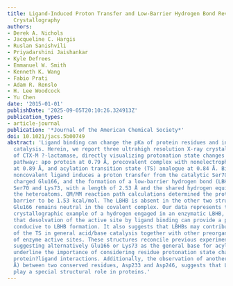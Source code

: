```yaml
---
title: Ligand-Induced Proton Transfer and Low-Barrier Hydrogen Bond Revealed by X-ray
  Crystallography
authors:
- Derek A. Nichols
- Jacqueline C. Hargis
- Ruslan Sanishvili
- Priyadarshini Jaishankar
- Kyle Defrees
- Emmanuel W. Smith
- Kenneth K. Wang
- Fabio Prati
- Adam R. Renslo
- H. Lee Woodcock
- Yu Chen
date: '2015-01-01'
publishDate: '2025-09-05T20:10:26.324913Z'
publication_types:
- article-journal
publication: '*Journal of the American Chemical Society*'
doi: 10.1021/jacs.5b00749
abstract: 'Ligand binding can change the pKa of protein residues and influence enzyme
  catalysis. Herein, we report three ultrahigh resolution X-ray crystal structures
  of CTX-M ?-lactamase, directly visualizing protonation state changes along the enzymatic
  pathway: apo protein at 0.79 Å, precovalent complex with nonelectrophilic ligand
  at 0.89 Å, and acylation transition state (TS) analogue at 0.84 Å. Binding of the
  noncovalent ligand induces a proton transfer from the catalytic Ser70 to the negatively
  charged Glu166, and the formation of a low-barrier hydrogen bond (LBHB) between
  Ser70 and Lys73, with a length of 2.53 Å and the shared hydrogen equidistant from
  the heteroatoms. QM/MM reaction path calculations determined the proton transfer
  barrier to be 1.53 kcal/mol. The LBHB is absent in the other two structures although
  Glu166 remains neutral in the covalent complex. Our data represents the first X-ray
  crystallographic example of a hydrogen engaged in an enzymatic LBHB, and demonstrates
  that desolvation of the active site by ligand binding can provide a protein microenvironment
  conducive to LBHB formation. It also suggests that LBHBs may contribute to stabilization
  of the TS in general acid/base catalysis together with other preorganized features
  of enzyme active sites. These structures reconcile previous experimental results
  suggesting alternatively Glu166 or Lys73 as the general base for acylation, and
  underline the importance of considering residue protonation state change when modeling
  protein?ligand interactions. Additionally, the observation of another LBHB (2.47
  Å) between two conserved residues, Asp233 and Asp246, suggests that LBHBs may potentially
  play a special structural role in proteins.'
---
```

